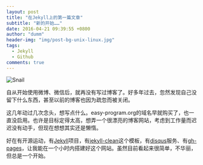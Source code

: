 ```yaml
---
layout: post
title: "在Jekyll上的第一篇文章"
subtitle: "新的开始……"
date: 2016-04-21 09:39:55 +0800
author: "dumm"
header-img: "img/post-bg-unix-linux.jpg"
tags:
  - Jekyll
  - Github
comments: true
---
```


![Snail]({{site.baseurl}}/img/in-post/first-post-on-jekyll/snail.jpg)

自从开始使用微博、微信后，就再没有写过博客了。好多年过去，忽然发现自己没留下什么东西，甚至以前的博客也因为疏忽而被关闭。

这几年动过几次念头，想写点什么。easy-program.org的域名早就购买了，也一直没启用。也许是目标定得太高，想弄一个很漂亮的博客网站，考虑到工作量而迟迟没有动手，但现在想想其实还是懒惰。

好在有开源运动，有[Jekyll](https://jekyllrb.com/)项目，有[jekyll-clean](https://github.com/scotte/jekyll-clean)这个模板，有[disqus](https://disqus.com)服务、有[gh-pages](https://pages.github.com/)，让我能在一个小时内搭建好这个网站。虽然目前看起来很简单，不华丽，但总是一个开始。
